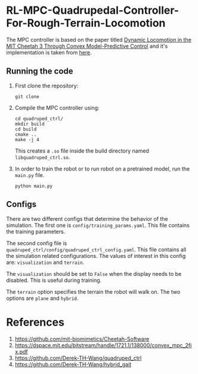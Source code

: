 # RL-MPC-Quadrupedal-Controller-For-Rough-Terrain-Locomotion

The MPC controller is based on the paper titled [Dynamic Locomotion in the MIT Cheetah 3 Through Convex Model-Predictive Control](https://dspace.mit.edu/bitstream/handle/1721.1/138000/convex_mpc_2fix.pdf) and it's implementation is taken from [here](https://github.com/Derek-TH-Wang/quadruped_ctrl).

## Running the code

1. First clone the repository:

    ```
    git clone 
    ```


2. Compile the MPC controller using:

    ```
    cd quadruped_ctrl/
    mkdir build
    cd build
    cmake ..
    make -j 4
    ```
    This creates a `.so` file inside the build directory named `libquadruped_ctrl.so`.

3. In order to train the robot or to run robot on a pretrained model, run the `main.py` file.
    ```
    python main.py
    ```

## Configs

There are two different configs that determine the behavior of the simulation. The first one is `config/training_params.yaml`. This file contains the training parameters.

The second config file is `quadruped_ctrl/config/quadruped_ctrl_config.yaml`. This file contains all the simulation related configurations. The values of interest in this config are: `visualization` and `terrain`.

The `visualization` should be set to `False` when the display needs to be disabled. This is useful during training.

The `terrain` option specifies the terrain the robot will walk on. The two options are `plane` and `hybrid`.

# References

1. https://github.com/mit-biomimetics/Cheetah-Software
2. https://dspace.mit.edu/bitstream/handle/1721.1/138000/convex_mpc_2fix.pdf
3. https://github.com/Derek-TH-Wang/quadruped_ctrl
4. https://github.com/Derek-TH-Wang/hybrid_gait